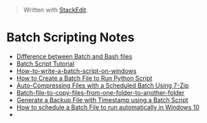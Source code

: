 > Written with [StackEdit](https://stackedit.io/).

# Batch Scripting Notes

- [Difference between Batch and Bash files](https://stackoverflow.com/questions/5079180/difference-between-batch-and-bash-files)
- [Batch Script Tutorial](https://www.tutorialspoint.com/batch_script/index.htm)
- [How-to-write-a-batch-script-on-windows](https://www.howtogeek.com/263177/how-to-write-a-batch-script-on-windows/)
- [How to Create a Batch File to Run Python Script](https://datatofish.com/batch-python-script/)
- [Auto-Compressing Files with a Scheduled Batch Using 7-Zip](http://www.iron-automation.com/2018/07/automatically-compressing-files-with-a-scheduled-batch-using-7-zip/)
- [Batch-file-to-copy-files-from-one-folder-to-another-folder](https://stackoverflow.com/questions/986447/batch-file-to-copy-files-from-one-folder-to-another-folder)
- [Generate a Backup File with Timestamp using a Batch Script](https://datatofish.com/backup-file-timestamp/)
- [How to schedule a Batch File to run automatically in Windows 10](https://www.thewindowsclub.com/how-to-schedule-batch-file-run-automatically-windows-7)
- 
<!--stackedit_data:
eyJoaXN0b3J5IjpbLTE0MjU0ODI3OTAsMTYyNjMxNTIzMSwxMD
I0MzMzNTU4LC01ODYxODE5MTddfQ==
-->